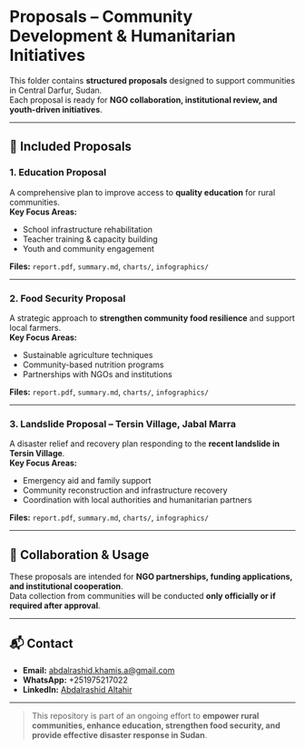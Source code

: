 # Proposals – Community Development & Humanitarian Initiatives

This folder contains **structured proposals** designed to support communities in Central Darfur, Sudan.  
Each proposal is ready for **NGO collaboration, institutional review, and youth-driven initiatives**.

---

## 📂 Included Proposals

### 1. Education Proposal
A comprehensive plan to improve access to **quality education** for rural communities.  
**Key Focus Areas:**
- School infrastructure rehabilitation  
- Teacher training & capacity building  
- Youth and community engagement  

**Files:** `report.pdf`, `summary.md`, `charts/`, `infographics/`  

---

### 2. Food Security Proposal
A strategic approach to **strengthen community food resilience** and support local farmers.  
**Key Focus Areas:**
- Sustainable agriculture techniques  
- Community-based nutrition programs  
- Partnerships with NGOs and institutions  

**Files:** `report.pdf`, `summary.md`, `charts/`, `infographics/`  

---

### 3. Landslide Proposal – Tersin Village, Jabal Marra
A disaster relief and recovery plan responding to the **recent landslide in Tersin Village**.  
**Key Focus Areas:**
- Emergency aid and family support  
- Community reconstruction and infrastructure recovery  
- Coordination with local authorities and humanitarian partners  

**Files:** `report.pdf`, `summary.md`, `charts/`, `infographics/`  

---

## 🤝 Collaboration & Usage
These proposals are intended for **NGO partnerships, funding applications, and institutional cooperation**.  
Data collection from communities will be conducted **only officially or if required after approval**.

---

## 📬 Contact
- **Email:** abdalrashid.khamis.a@gmail.com  
- **WhatsApp:** +251975217022  
- **LinkedIn:** [Abdalrashid Altahir](https://www.linkedin.com/in/alrashid-2134-altahir)  

---

> This repository is part of an ongoing effort to **empower rural communities, enhance education, strengthen food security, and provide effective disaster response in Sudan**.
